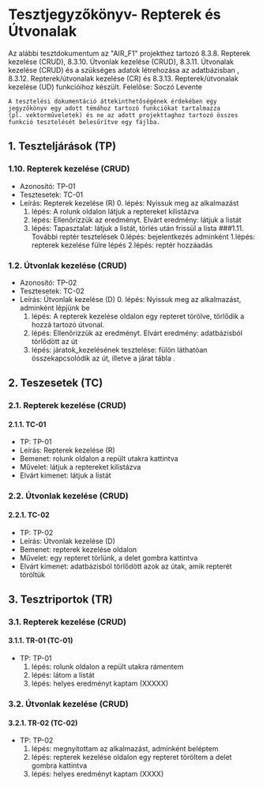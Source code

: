 # Tesztjegyzőkönyv- Repterek és Útvonalak

Az alábbi tesztdokumentum az "AIR_F1" projekthez tartozó 8.3.8. Repterek kezelése (CRUD), 8.3.10. Útvonlak kezelése (CRUD), 8.3.11. Útvonalak kezelése (CRUD) és a szükséges adatok létrehozása az adatbázisban , 8.3.12. Repterek/útvonalak kezelése (CR) és 8.3.13. Repterek/útvonalak kezelése (UD) funkcióihoz készült. Felelőse: Soczó Levente

``` 
A tesztelési dokumentáció áttekinthetőségének érdekében egy jegyzőkönyv egy adott témához tartozó funkciókat tartalmazza 
(pl. vektorműveletek) és ne az adott projekttaghoz tartozó összes funkció tesztelését belesűrítve egy fájlba.
``` 

## 1. Teszteljárások (TP)

### 1.10. Repterek kezelése (CRUD) 
- Azonosító: TP-01
- Tesztesetek: TC-01
- Leírás: Repterek kezelése (R)
    0. lépés: Nyissuk meg az alkalmazást
    1. lépés: A rolunk oldalon látjuk a reptereket kilistázva
    2. lépés: Ellenőrizzük az eredményt. Elvárt eredmény: látjuk a listát
    3. lépés: Tapasztalat: látjuk a listát, törlés után frissül a lista
###1.11. További reptér tesztelések
    0.lépés: bejelentkezés adminként
    1.lépés: repterek kezelése fülre lépés
    2.lépés: reptér hozzáadás 
    

### 1.2. Útvonlak kezelése (CRUD)
- Azonosító: TP-02
- Tesztesetek: TC-02
- Leírás: Útvonlak kezelése (D)
    0. lépés: Nyissuk meg az alkalmazást, adminként lépjünk be
    1. lépés: A repterek kezelése oldalon egy repteret törölve, törlődik a hozzá tartozó útvonal.
    2. lépés: Ellenőrizzük az eredményt. Elvárt eredmény: adatbázisból törlődött az út
    3. lépés: járatok_kezelésének tesztelése: fülön láthatóan összekapcsolódik az út, illetve a járat tábla
.
## 2. Teszesetek (TC)

### 2.1. Repterek kezelése (CRUD)

#### 2.1.1. TC-01
- TP: TP-01
- Leírás: Repterek kezelése (R)
- Bemenet: rolunk oldalon a repült utakra kattintva
- Művelet: látjuk a reptereket kilistázva
- Elvárt kimenet: látjuk a listát


### 2.2. Útvonlak kezelése (CRUD)

#### 2.2.1. TC-02
- TP: TP-02
- Leírás: Útvonlak kezelése (D)
- Bemenet: repterek kezelése oldalon
- Művelet: egy repteret törlünk, a delet gombra kattintva
- Elvárt kimenet: adatbázisból törlődött azok az útak, amik repterét töröltük

## 3. Tesztriportok (TR)

### 3.1. Repterek kezelése (CRUD)

#### 3.1.1. TR-01 (TC-01)
- TP: TP-01
    1. lépés: rolunk oldalon a repült utakra rámentem
    2. lépés: látom a listát 
    3. lépés: helyes eredményt kaptam (XXXXX)
    

### 3.2. Útvonlak kezelése (CRUD)

#### 3.2.1. TR-02 (TC-02)
- TP: TP-02
    1. lépés: megnyitottam az alkalmazást, adminként beléptem
    2. lépés: repterek kezelése oldalon egy repteret töröltem a delet gombra kattintva
    3. lépés: helyes eredményt kaptam (XXXX)


    
